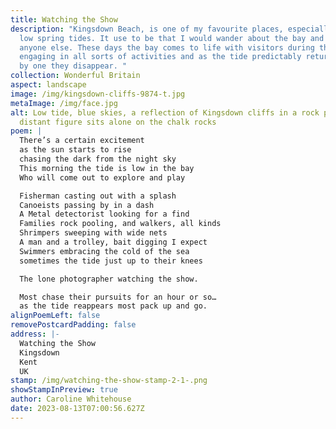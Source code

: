 ```yaml
---
title: Watching the Show
description: "Kingsdown Beach, is one of my favourite places, especially during
  low spring tides. It use to be that I would wander about the bay and not see
  anyone else. These days the bay comes to life with visitors during this time,
  engaging in all sorts of activities and as the tide predictably returns, one
  by one they disappear. "
collection: Wonderful Britain
aspect: landscape
image: /img/kingsdown-cliffs-9874-t.jpg
metaImage: /img/face.jpg
alt: Low tide, blue skies, a reflection of Kingsdown cliffs in a rock pool, a
  distant figure sits alone on the chalk rocks
poem: |
  There’s a certain excitement
  as the sun starts to rise 
  chasing the dark from the night sky
  This morning the tide is low in the bay
  Who will come out to explore and play

  Fisherman casting out with a splash
  Canoeists passing by in a dash
  A Metal detectorist looking for a find
  Families rock pooling, and walkers, all kinds
  Shrimpers sweeping with wide nets
  A man and a trolley, bait digging I expect
  Swimmers embracing the cold of the sea
  sometimes the tide just up to their knees

  The lone photographer watching the show.

  Most chase their pursuits for an hour or so…
  as the tide reappears most pack up and go.
alignPoemLeft: false
removePostcardPadding: false
address: |-
  Watching the Show
  Kingsdown
  Kent
  UK
stamp: /img/watching-the-show-stamp-2-1-.png
showStampInPreview: true
author: Caroline Whitehouse
date: 2023-08-13T07:00:56.627Z
---
```

